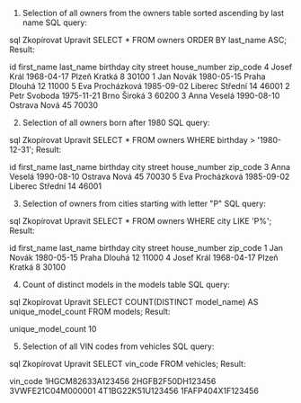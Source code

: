 1. Selection of all owners from the owners table sorted ascending by last name
SQL query:

sql
Zkopírovat
Upravit
SELECT * FROM owners ORDER BY last_name ASC;
Result:

id	first_name	last_name	birthday	city	street	house_number	zip_code
4	Josef	Král	1968-04-17	Plzeň	Kratká	8	30100
1	Jan	Novák	1980-05-15	Praha	Dlouhá	12	11000
5	Eva	Procházková	1985-09-02	Liberec	Střední	14	46001
2	Petr	Svoboda	1975-11-21	Brno	Široká	3	60200
3	Anna	Veselá	1990-08-10	Ostrava	Nová	45	70030

2. Selection of all owners born after 1980
SQL query:

sql
Zkopírovat
Upravit
SELECT * FROM owners WHERE birthday > '1980-12-31';
Result:

id	first_name	last_name	birthday	city	street	house_number	zip_code
3	Anna	Veselá	1990-08-10	Ostrava	Nová	45	70030
5	Eva	Procházková	1985-09-02	Liberec	Střední	14	46001

3. Selection of owners from cities starting with letter "P"
SQL query:

sql
Zkopírovat
Upravit
SELECT * FROM owners WHERE city LIKE 'P%';
Result:

id	first_name	last_name	birthday	city	street	house_number	zip_code
1	Jan	Novák	1980-05-15	Praha	Dlouhá	12	11000
4	Josef	Král	1968-04-17	Plzeň	Kratká	8	30100

4. Count of distinct models in the models table
SQL query:

sql
Zkopírovat
Upravit
SELECT COUNT(DISTINCT model_name) AS unique_model_count FROM models;
Result:

unique_model_count
10

5. Selection of all VIN codes from vehicles
SQL query:

sql
Zkopírovat
Upravit
SELECT vin_code FROM vehicles;
Result:

vin_code
1HGCM82633A123456
2HGFB2F50DH123456
3VWFE21C04M000001
4T1BG22K51U123456
1FAFP404X1F123456
